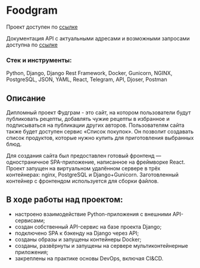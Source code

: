 # Foodgram
Проект доступен по [ссылке](https://gdefoodgram.ddns.net)

Документация API с актуальными адресами и возможными запросами доступна по [ссылке](http://localhost/api/docs/redoc.html)

### Стек и инструменты:
Python, Django, Django Rest Framework, Docker, Gunicorn, NGINX, PostgreSQL, JSON, YAML, React, Telegram, API, Djoser, Postman


## Описание

Дипломный проект Фудграм - это сайт, на котором пользователи будут публиковать рецепты, добавлять чужие рецепты в избранное и подписываться на публикации других авторов. Пользователям сайта также будет доступен сервис «Список покупок». Он позволит создавать список продуктов, которые нужно купить для приготовления выбранных блюд.

Для создания сайта был предоставлен готовый фронтенд — одностраничное SPA-приложение, написанное на фреймворке React.
Проект запущен на виртуальном удалённом сервере в трёх контейнерах: nginx, PostgreSQL и Django+Gunicorn. Заготовленный контейнер с фронтендом используется для сборки файлов.

## В ходе работы над проектом:
- настроено взаимодействие Python-приложения с внешними API-сервисами;
- создан собственный API-сервис на базе проекта Django;
- подключено SPA к бэкенду на Django через API;
- созданы образы и запущены контейнеры Docker;
- созданы, развёрнуты и запущены на сервере мультиконтейнерные приложения;
- закреплены на практике основы DevOps, включая CI&CD.
